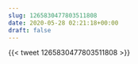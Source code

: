 ```yaml
---
slug: 1265830477803511808
date: 2020-05-28 02:21:18+00:00
draft: false
---
```


{{< tweet 1265830477803511808 >}}
